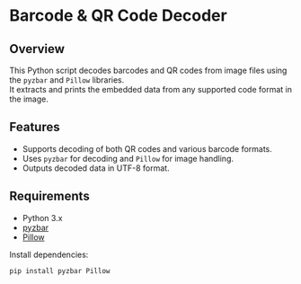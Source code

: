 # Barcode & QR Code Decoder

## Overview
This Python script decodes barcodes and QR codes from image files using the `pyzbar` and `Pillow` libraries.  
It extracts and prints the embedded data from any supported code format in the image.

## Features
- Supports decoding of both QR codes and various barcode formats.
- Uses `pyzbar` for decoding and `Pillow` for image handling.
- Outputs decoded data in UTF-8 format.

## Requirements
- Python 3.x
- [pyzbar](https://pypi.org/project/pyzbar/)
- [Pillow](https://pypi.org/project/Pillow/)

Install dependencies:
```bash
pip install pyzbar Pillow
